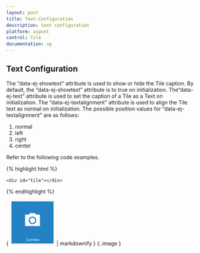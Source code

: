 ```yaml
---
layout: post
title: Text-Configuration
description: text configuration
platform: aspnet
control: Tile
documentation: ug
---
```


## Text Configuration

The “data-ej-showtext” attribute is used to show or hide the Tile caption. By default, the “data-ej-showtext” attribute is to true on initialization. The“data-ej-text” attribute is used to set the caption of a Tile as a Text on initialization. The “data-ej-textalignment” attribute is used to align the Tile text as normal on initialization. The possible position values for “data-ej-textalignment” are as follows: 

1. normal
2. left
3. right
4. center



Refer to the following code examples.

{% highlight html %}



    <div id="tile"></div>

<script>

    $("#tile").ejTile({ tileSize: "medium", imagePosition: "center", textAlignment: "center", imageUrl: "http://js.syncfusion.com/UG/web/Content/tile/camera.png", text: "Camera" })

</script>





{% endhighlight %}



{ ![](Text-Configuration_images/Text-Configuration_img1.png) | markdownify }
{:.image }



